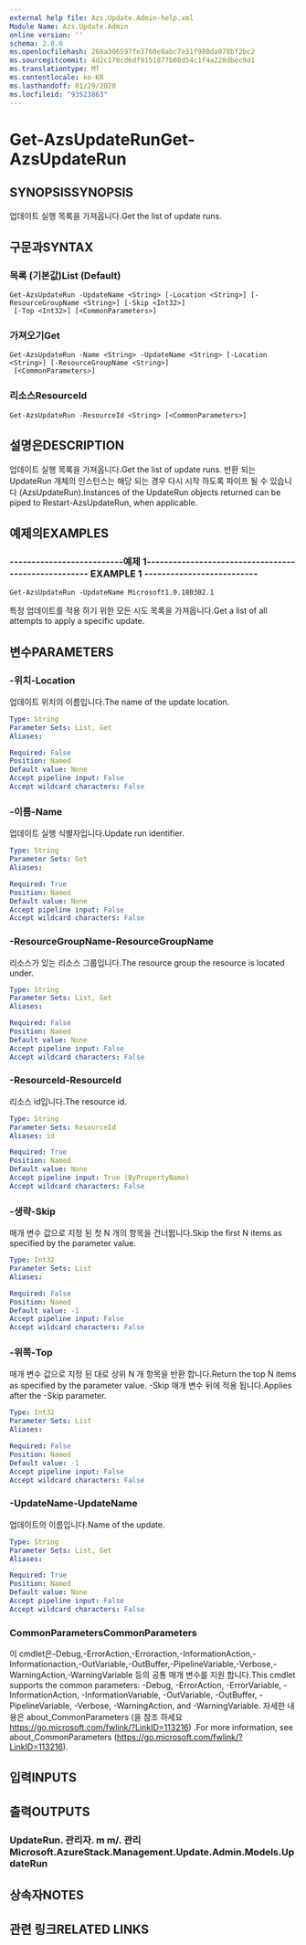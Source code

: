 ```yaml
---
external help file: Azs.Update.Admin-help.xml
Module Name: Azs.Update.Admin
online version: ''
schema: 2.0.0
ms.openlocfilehash: 268a306597fe3760e8abc7e31f980da078bf2bc2
ms.sourcegitcommit: 4d2c178cd6df9151877b08d54c1f4a228dbec9d1
ms.translationtype: MT
ms.contentlocale: ko-KR
ms.lasthandoff: 01/29/2020
ms.locfileid: "93523863"
---
```

# <span data-ttu-id="fb988-101">Get-AzsUpdateRun</span><span class="sxs-lookup"><span data-stu-id="fb988-101">Get-AzsUpdateRun</span></span>

## <span data-ttu-id="fb988-102">SYNOPSIS</span><span class="sxs-lookup"><span data-stu-id="fb988-102">SYNOPSIS</span></span>
<span data-ttu-id="fb988-103">업데이트 실행 목록을 가져옵니다.</span><span class="sxs-lookup"><span data-stu-id="fb988-103">Get the list of update runs.</span></span>

## <span data-ttu-id="fb988-104">구문과</span><span class="sxs-lookup"><span data-stu-id="fb988-104">SYNTAX</span></span>

### <span data-ttu-id="fb988-105">목록 (기본값)</span><span class="sxs-lookup"><span data-stu-id="fb988-105">List (Default)</span></span>
```
Get-AzsUpdateRun -UpdateName <String> [-Location <String>] [-ResourceGroupName <String>] [-Skip <Int32>]
 [-Top <Int32>] [<CommonParameters>]
```

### <span data-ttu-id="fb988-106">가져오기</span><span class="sxs-lookup"><span data-stu-id="fb988-106">Get</span></span>
```
Get-AzsUpdateRun -Name <String> -UpdateName <String> [-Location <String>] [-ResourceGroupName <String>]
 [<CommonParameters>]
```

### <span data-ttu-id="fb988-107">리소스</span><span class="sxs-lookup"><span data-stu-id="fb988-107">ResourceId</span></span>
```
Get-AzsUpdateRun -ResourceId <String> [<CommonParameters>]
```

## <span data-ttu-id="fb988-108">설명은</span><span class="sxs-lookup"><span data-stu-id="fb988-108">DESCRIPTION</span></span>
<span data-ttu-id="fb988-109">업데이트 실행 목록을 가져옵니다.</span><span class="sxs-lookup"><span data-stu-id="fb988-109">Get the list of update runs.</span></span> <span data-ttu-id="fb988-110">반환 되는 UpdateRun 개체의 인스턴스는 해당 되는 경우 다시 시작 하도록 파이프 될 수 있습니다 (AzsUpdateRun).</span><span class="sxs-lookup"><span data-stu-id="fb988-110">Instances of the UpdateRun objects returned can be piped to Restart-AzsUpdateRun, when applicable.</span></span>

## <span data-ttu-id="fb988-111">예제의</span><span class="sxs-lookup"><span data-stu-id="fb988-111">EXAMPLES</span></span>

### <span data-ttu-id="fb988-112">--------------------------예제 1--------------------------</span><span class="sxs-lookup"><span data-stu-id="fb988-112">-------------------------- EXAMPLE 1 --------------------------</span></span>
```
Get-AzsUpdateRun -UpdateName Microsoft1.0.180302.1
```

<span data-ttu-id="fb988-113">특정 업데이트를 적용 하기 위한 모든 시도 목록을 가져옵니다.</span><span class="sxs-lookup"><span data-stu-id="fb988-113">Get a list of all attempts to apply a specific update.</span></span>

## <span data-ttu-id="fb988-114">변수</span><span class="sxs-lookup"><span data-stu-id="fb988-114">PARAMETERS</span></span>

### <span data-ttu-id="fb988-115">-위치</span><span class="sxs-lookup"><span data-stu-id="fb988-115">-Location</span></span>
<span data-ttu-id="fb988-116">업데이트 위치의 이름입니다.</span><span class="sxs-lookup"><span data-stu-id="fb988-116">The name of the update location.</span></span>

```yaml
Type: String
Parameter Sets: List, Get
Aliases: 

Required: False
Position: Named
Default value: None
Accept pipeline input: False
Accept wildcard characters: False
```

### <span data-ttu-id="fb988-117">-이름</span><span class="sxs-lookup"><span data-stu-id="fb988-117">-Name</span></span>
<span data-ttu-id="fb988-118">업데이트 실행 식별자입니다.</span><span class="sxs-lookup"><span data-stu-id="fb988-118">Update run identifier.</span></span>

```yaml
Type: String
Parameter Sets: Get
Aliases: 

Required: True
Position: Named
Default value: None
Accept pipeline input: False
Accept wildcard characters: False
```

### <span data-ttu-id="fb988-119">-ResourceGroupName</span><span class="sxs-lookup"><span data-stu-id="fb988-119">-ResourceGroupName</span></span>
<span data-ttu-id="fb988-120">리소스가 있는 리소스 그룹입니다.</span><span class="sxs-lookup"><span data-stu-id="fb988-120">The resource group the resource is located under.</span></span>

```yaml
Type: String
Parameter Sets: List, Get
Aliases: 

Required: False
Position: Named
Default value: None
Accept pipeline input: False
Accept wildcard characters: False
```

### <span data-ttu-id="fb988-121">-ResourceId</span><span class="sxs-lookup"><span data-stu-id="fb988-121">-ResourceId</span></span>
<span data-ttu-id="fb988-122">리소스 id입니다.</span><span class="sxs-lookup"><span data-stu-id="fb988-122">The resource id.</span></span>

```yaml
Type: String
Parameter Sets: ResourceId
Aliases: id

Required: True
Position: Named
Default value: None
Accept pipeline input: True (ByPropertyName)
Accept wildcard characters: False
```

### <span data-ttu-id="fb988-123">-생략</span><span class="sxs-lookup"><span data-stu-id="fb988-123">-Skip</span></span>
<span data-ttu-id="fb988-124">매개 변수 값으로 지정 된 첫 N 개의 항목을 건너뜁니다.</span><span class="sxs-lookup"><span data-stu-id="fb988-124">Skip the first N items as specified by the parameter value.</span></span>

```yaml
Type: Int32
Parameter Sets: List
Aliases: 

Required: False
Position: Named
Default value: -1
Accept pipeline input: False
Accept wildcard characters: False
```

### <span data-ttu-id="fb988-125">-위쪽</span><span class="sxs-lookup"><span data-stu-id="fb988-125">-Top</span></span>
<span data-ttu-id="fb988-126">매개 변수 값으로 지정 된 대로 상위 N 개 항목을 반환 합니다.</span><span class="sxs-lookup"><span data-stu-id="fb988-126">Return the top N items as specified by the parameter value.</span></span>
<span data-ttu-id="fb988-127">-Skip 매개 변수 뒤에 적용 됩니다.</span><span class="sxs-lookup"><span data-stu-id="fb988-127">Applies after the -Skip parameter.</span></span>

```yaml
Type: Int32
Parameter Sets: List
Aliases: 

Required: False
Position: Named
Default value: -1
Accept pipeline input: False
Accept wildcard characters: False
```

### <span data-ttu-id="fb988-128">-UpdateName</span><span class="sxs-lookup"><span data-stu-id="fb988-128">-UpdateName</span></span>
<span data-ttu-id="fb988-129">업데이트의 이름입니다.</span><span class="sxs-lookup"><span data-stu-id="fb988-129">Name of the update.</span></span>

```yaml
Type: String
Parameter Sets: List, Get
Aliases: 

Required: True
Position: Named
Default value: None
Accept pipeline input: False
Accept wildcard characters: False
```

### <span data-ttu-id="fb988-130">CommonParameters</span><span class="sxs-lookup"><span data-stu-id="fb988-130">CommonParameters</span></span>
<span data-ttu-id="fb988-131">이 cmdlet은-Debug,-ErrorAction,-Erroraction,-InformationAction,-Informationaction,-OutVariable,-OutBuffer,-PipelineVariable,-Verbose,-WarningAction,-WarningVariable 등의 공통 매개 변수를 지원 합니다.</span><span class="sxs-lookup"><span data-stu-id="fb988-131">This cmdlet supports the common parameters: -Debug, -ErrorAction, -ErrorVariable, -InformationAction, -InformationVariable, -OutVariable, -OutBuffer, -PipelineVariable, -Verbose, -WarningAction, and -WarningVariable.</span></span> <span data-ttu-id="fb988-132">자세한 내용은 about_CommonParameters (을 참조 하세요 https://go.microsoft.com/fwlink/?LinkID=113216) .</span><span class="sxs-lookup"><span data-stu-id="fb988-132">For more information, see about_CommonParameters (https://go.microsoft.com/fwlink/?LinkID=113216).</span></span>

## <span data-ttu-id="fb988-133">입력</span><span class="sxs-lookup"><span data-stu-id="fb988-133">INPUTS</span></span>

## <span data-ttu-id="fb988-134">출력</span><span class="sxs-lookup"><span data-stu-id="fb988-134">OUTPUTS</span></span>

### <span data-ttu-id="fb988-135">UpdateRun. 관리자. m m/. 관리</span><span class="sxs-lookup"><span data-stu-id="fb988-135">Microsoft.AzureStack.Management.Update.Admin.Models.UpdateRun</span></span>

## <span data-ttu-id="fb988-136">상속자</span><span class="sxs-lookup"><span data-stu-id="fb988-136">NOTES</span></span>

## <span data-ttu-id="fb988-137">관련 링크</span><span class="sxs-lookup"><span data-stu-id="fb988-137">RELATED LINKS</span></span>

